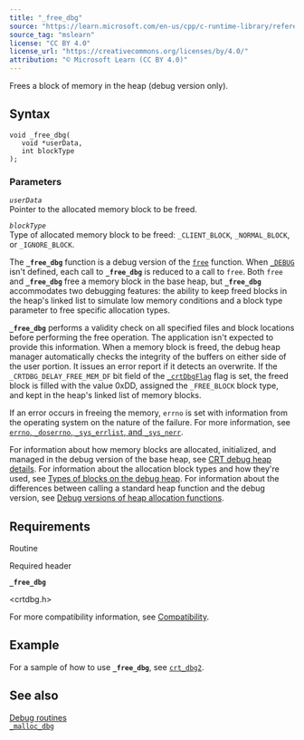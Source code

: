 ```yaml
---
title: "_free_dbg"
source: "https://learn.microsoft.com/en-us/cpp/c-runtime-library/reference/free-dbg?view=msvc-170"
source_tag: "mslearn"
license: "CC BY 4.0"
license_url: "https://creativecommons.org/licenses/by/4.0/"
attribution: "© Microsoft Learn (CC BY 4.0)"
---
```

Frees a block of memory in the heap (debug version only).

## Syntax

```
void _free_dbg(
   void *userData,
   int blockType
);
```

### Parameters

_`userData`_  
Pointer to the allocated memory block to be freed.

_`blockType`_  
Type of allocated memory block to be freed: `_CLIENT_BLOCK`, `_NORMAL_BLOCK`, or `_IGNORE_BLOCK`.

The **`_free_dbg`** function is a debug version of the [`free`](https://learn.microsoft.com/en-us/cpp/c-runtime-library/reference/free?view=msvc-170) function. When [`_DEBUG`](https://learn.microsoft.com/en-us/cpp/c-runtime-library/debug?view=msvc-170) isn't defined, each call to **`_free_dbg`** is reduced to a call to `free`. Both `free` and **`_free_dbg`** free a memory block in the base heap, but **`_free_dbg`** accommodates two debugging features: the ability to keep freed blocks in the heap's linked list to simulate low memory conditions and a block type parameter to free specific allocation types.

**`_free_dbg`** performs a validity check on all specified files and block locations before performing the free operation. The application isn't expected to provide this information. When a memory block is freed, the debug heap manager automatically checks the integrity of the buffers on either side of the user portion. It issues an error report if it detects an overwrite. If the `_CRTDBG_DELAY_FREE_MEM_DF` bit field of the [`_crtDbgFlag`](https://learn.microsoft.com/en-us/cpp/c-runtime-library/crtdbgflag?view=msvc-170) flag is set, the freed block is filled with the value 0xDD, assigned the `_FREE_BLOCK` block type, and kept in the heap's linked list of memory blocks.

If an error occurs in freeing the memory, `errno` is set with information from the operating system on the nature of the failure. For more information, see [`errno`, `_doserrno`, `_sys_errlist`, and `_sys_nerr`](https://learn.microsoft.com/en-us/cpp/c-runtime-library/errno-doserrno-sys-errlist-and-sys-nerr?view=msvc-170).

For information about how memory blocks are allocated, initialized, and managed in the debug version of the base heap, see [CRT debug heap details](https://learn.microsoft.com/en-us/cpp/c-runtime-library/crt-debug-heap-details?view=msvc-170). For information about the allocation block types and how they're used, see [Types of blocks on the debug heap](https://learn.microsoft.com/en-us/cpp/c-runtime-library/crt-debug-heap-details?view=msvc-170#types-of-blocks-on-the-debug-heap). For information about the differences between calling a standard heap function and the debug version, see [Debug versions of heap allocation functions](https://learn.microsoft.com/en-us/cpp/c-runtime-library/debug-versions-of-heap-allocation-functions?view=msvc-170).

## Requirements

Routine

Required header

**`_free_dbg`**

<crtdbg.h>

For more compatibility information, see [Compatibility](https://learn.microsoft.com/en-us/cpp/c-runtime-library/compatibility?view=msvc-170).

## Example

For a sample of how to use **`_free_dbg`**, see [`crt_dbg2`](https://github.com/Microsoft/VCSamples/tree/master/VC2010Samples/crt/crt_dbg2).

## See also

[Debug routines](https://learn.microsoft.com/en-us/cpp/c-runtime-library/debug-routines?view=msvc-170)  
[`_malloc_dbg`](https://learn.microsoft.com/en-us/cpp/c-runtime-library/reference/malloc-dbg?view=msvc-170)